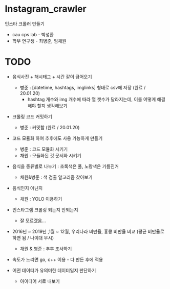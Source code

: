 # Instagram_crawler

인스타 크롤러 만들기

  - cau cps lab - 박성환
  - 학부 연구생 - 최병준, 임채원

# TODO

  - 음식사진 + 해시태그 + 시간 같이 긁어오기
      - 병준 : [datetime, hashtags, imglinks] 형태로 csv에 저장 (완료 / 20.01.20)
          - hashtag 개수와 img 개수에 따라 열 갯수가 달라지는데, 이를 어떻게 해결해야 할지 생각해보기
  - 크롤링 코드 커밋하기
      - 병준 : 커밋함 (완료 / 20.01.20)
  - 코드 모듈화 하여 추후에도 사용 가능하게 만들기
      - 병준 : 코드 모듈화 시키기
      - 채원 : 모듈화된 것 문서화 시키기
  - 음식을 종류별로 나누기 : 초록색은 풀, 노랑색은 기름진거
    - 채원&병준 : 색 검출 알고리즘 찾아보기
  - 음식인지 아닌지
      - 채원 : YOLO 이용하기
  - 인스타그램 크롤링 되는지 안되는지
      - 잘 모르겠음...
  - 2016년 ~ 2019년 ,1월 ~ 12월, 우리나라 비만율, 홍콩 비만율 비교 (평균 비만율로 하면 됨 / 나이대 무시)
      - 채원 & 병준 : 추후 조사하기
  - 속도가 느리면 go, c++ 이용
        - 다 만든 후에 적용

- 어떤 데이터가 유의미한 데이터일지 판단하기
  - 아이디어 서로 내보기
